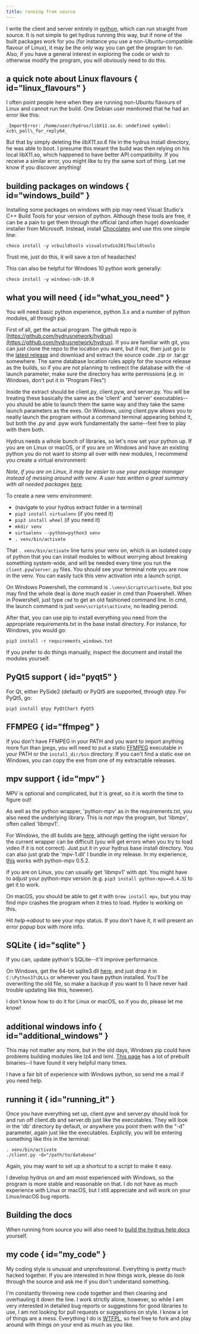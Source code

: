```yaml
---
title: running from source  
---
```


I write the client and server entirely in [python](https://python.org), which can run straight from source. It is not simple to get hydrus running this way, but if none of the built packages work for you (for instance you use a non-Ubuntu-compatible flavour of Linux), it may be the only way you can get the program to run. Also, if you have a general interest in exploring the code or wish to otherwise modify the program, you will obviously need to do this.

## a quick note about Linux flavours { id="linux_flavours" }

I often point people here when they are running non-Ubuntu flavours of Linux and cannot run the build. One Debian user mentioned that he had an error like this:

```
_ImportError: /home/user/hydrus/libX11.so.6: undefined symbol: xcb\_poll\_for_reply64_
```

But that by simply deleting the _libX11.so.6_ file in the hydrus install directory, he was able to boot. I presume this meant the build was then relying on his local libX11.so, which happened to have better API compatibility. If you receive a similar error, you might like to try the same sort of thing. Let me know if you discover anything!

## building packages on windows { id="windows_build" }

Installing some packages on windows with pip may need Visual Studio's C++ Build Tools for your version of python. Although these tools are free, it can be a pain to get them through the official (and often huge) downloader installer from Microsoft. Instead, install [Chocolatey](https://chocolatey.org/) and use this one simple line:

```
choco install -y vcbuildtools visualstudio2017buildtools
```

Trust me, just do this, it will save a ton of headaches!

This can also be helpful for Windows 10 python work generally:

```
choco install -y windows-sdk-10.0
```


## what you will need { id="what_you_need" }

You will need basic python experience, python 3.x and a number of python modules, all through pip.

First of all, get the actual program. The github repo is [https://github.com/hydrusnetwork/hydrus](https://github.com/hydrusnetwork/hydrus). If you are familiar with git, you can just clone the repo to the location you want, but if not, then just go to the [latest release](https://github.com/hydrusnetwork/hydrus/releases/latest) and download and extract the source code .zip or .tar.gz somewhere. The same database location rules apply for the source release as the builds, so if you are not planning to redirect the database with the -d launch parameter, make sure the directory has write permissions (e.g. in Windows, don't put it in "Program Files")

Inside the extract should be client.py, client.pyw, and server.py. You will be treating these basically the same as the 'client' and 'server' executables--you should be able to launch them the same way and they take the same launch parameters as the exes. On Windows, using client.pyw allows you to neatly launch the program without a command terminal appearing behind it, but both the .py and .pyw work fundamentally the same--feel free to play with them both.

Hydrus needs a whole bunch of libraries, so let's now set your python up. If you are on Linux or macOS, or if you are on Windows and have an existing python you do not want to stomp all over with new modules, I recommend you create a virtual environment:

_Note, if you are on Linux, it may be easier to use your package manager instead of messing around with venv. A user has written a great summary with all needed packages [here](running_from_source_linux_packages.txt)._

To create a new venv environment:

*   (navigate to your hydrus extract folder in a terminal)
*   ```pip3 install virtualenv``` (if you need it)
*   `pip3 install wheel` (if you need it)
*   `mkdir venv`
*   `virtualenv --python=python3 venv`
*   `. venv/bin/activate`

That `. venv/bin/activate` line turns your venv on, which is an isolated copy of python that you can install modules to without worrying about breaking something system-wide, and will be needed every time you run the `client.pyw`/`server.py` files. You should see your terminal note you are now in the venv. You can easily tuck this venv activation into a launch script.

On Windows Powershell, the command is `.\venv\Scripts\activate`, but you may find the whole deal is done much easier in cmd than Powershell. When in Powershell, just type `cmd` to get an old fashioned command line. In cmd, the launch command is just `venv\scripts\activate`, no leading period.

After that, you can use pip to install everything you need from the appropriate requirements.txt in the base install directory. For instance, for Windows, you would go:

```
pip3 install -r requirements_windows.txt
```

If you prefer to do things manually, inspect the document and install the modules yourself.

## PyQt5 support { id="pyqt5" }

For Qt, either PySide2 (default) or PyQt5 are supported, through qtpy. For PyQt5, go:

```
pip3 install qtpy PyQtChart PyQt5
```

## FFMPEG { id="ffmpeg" }

If you don't have FFMPEG in your PATH and you want to import anything more fun than jpegs, you will need to put a static [FFMPEG](https://ffmpeg.org/) executable in your PATH or the `install_dir/bin` directory. If you can't find a static exe on Windows, you can copy the exe from one of my extractable releases.

## mpv support { id="mpv" }

MPV is optional and complicated, but it is great, so it is worth the time to figure out!

As well as the python wrapper, 'python-mpv' as in the requirements.txt, you also need the underlying library. This is _not_ mpv the program, but 'libmpv', often called 'libmpv1'.

For Windows, the dll builds are [here](https://sourceforge.net/projects/mpv-player-windows/files/libmpv/), although getting the right version for the current wrapper can be difficult (you will get errors when you try to load video if it is not correct). Just put it in your hydrus base install directory. You can also just grab the 'mpv-1.dll' I bundle in my release. In my experience, [this](https://sourceforge.net/projects/mpv-player-windows/files/libmpv/mpv-dev-x86_64-20210228-git-d1be8bb.7z/download) works with python-mpv 0.5.2.

If you are on Linux, you can usually get 'libmpv1' with _apt_. You might have to adjust your python-mpv version (e.g. `pip3 install python-mpv==0.4.5`) to get it to work.

On macOS, you should be able to get it with `brew install mpv`, but you may find mpv crashes the program when it tries to load. Hydev is working on this.

Hit _help->about_ to see your mpv status. If you don't have it, it will present an error popup box with more info.

## SQLite { id="sqlite" }

If you can, update python's SQLite--it'll improve performance.

On Windows, get the 64-bit sqlite3.dll [here](https://www.sqlite.org/download.html), and just drop it in `C:\Python37\DLLs` or wherever you have python installed. You'll be overwriting the old file, so make a backup if you want to (I have never had trouble updating like this, however).

I don't know how to do it for Linux or macOS, so if you do, please let me know!

## additional windows info { id="additional_windows" }

This may not matter any more, but in the old days, Windows pip could have problems building modules like lz4 and lxml. [This page](http://www.lfd.uci.edu/~gohlke/pythonlibs/) has a lot of prebuilt binaries--I have found it very helpful many times.

I have a fair bit of experience with Windows python, so send me a mail if you need help.

## running it { id="running_it" }

Once you have everything set up, client.pyw and server.py should look for and run off client.db and server.db just like the executables. They will look in the 'db' directory by default, or anywhere you point them with the "-d" parameter, again just like the executables. Explictly, you will be entering something like this in the terminal:

```
. venv/bin/activate
./client.py -d="/path/to/database"
```

Again, you may want to set up a shortcut to a script to make it easy.

I develop hydrus on and am most experienced with Windows, so the program is more stable and reasonable on that. I do not have as much experience with Linux or macOS, but I still appreciate and will work on your Linux/macOS bug reports.

## Building the docs

When running from source you will also need to [build the hydrus help docs](about_docs.md) yourself.

## my code { id="my_code" }

My coding style is unusual and unprofessional. Everything is pretty much hacked together. If you are interested in how things work, please do look through the source and ask me if you don't understand something.

I'm constantly throwing new code together and then cleaning and overhauling it down the line. I work strictly alone, however, so while I am very interested in detailed bug reports or suggestions for good libraries to use, I am not looking for pull requests or suggestions on style. I know a lot of things are a mess. Everything I do is [WTFPL](https://github.com/sirkris/WTFPL/blob/master/WTFPL.md), so feel free to fork and play around with things on your end as much as you like.
